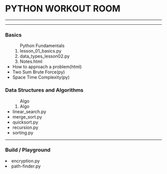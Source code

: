 # PYTHON WORKOUT ROOM

<hr>
<hr>

### Basics
  <ul>
    <ol>Python Fundamentals
      <li>lesson_01_basics.py</li>
      <li>data_types_lesson02.py</li>
      <li>Notes.html</li>
    </ol>
    <li>How to approach a problem(html)</li>
    <li>Two Sum Brute Force(py)</li>
    <li>Space Time Complexity(py)</li>
  </ul>

### Data Structures and Algorithms
  <ul>
    <ol>Algo
      <li>Algo</li>
    </ol>
    <li>linear_search.py</li>
    <li>merge_sort.py</li>
    <li>quicksort.py</li>
    <li>recursion.py</li>
    <li>sorting.py</li>
  </ul>
  
<hr>

### Build / Playground
  <li>encryption.py</li>
  <li>path-finder.py</li>
